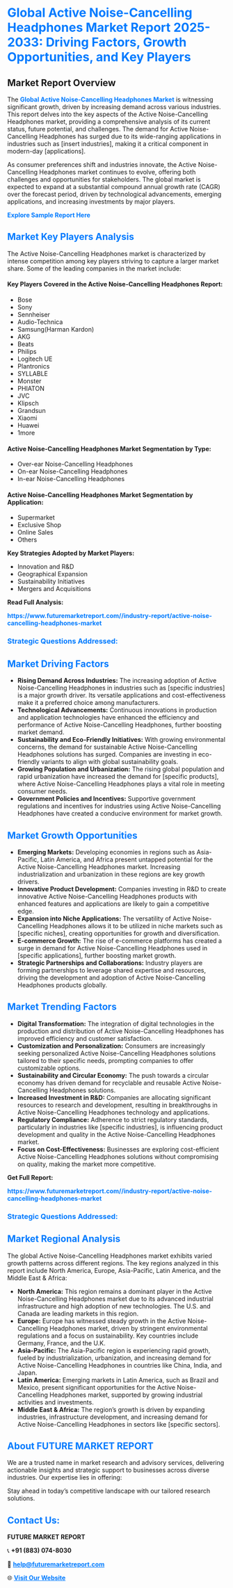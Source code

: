 <h1 style="color: #007BFF;">Global Active Noise-Cancelling Headphones Market Report 2025-2033: Driving Factors, Growth Opportunities, and Key Players</h1>

<section id="overview">
<h2>Market Report Overview</h2>
<p>The <a href="https://www.futuremarketreport.com//industry-report/active-noise-cancelling-headphones-market" style="color: #007BFF; text-decoration: none;"><strong>Global Active Noise-Cancelling Headphones Market</strong></a> is witnessing significant growth, driven by increasing demand across various industries. This report delves into the key aspects of the Active Noise-Cancelling Headphones market, providing a comprehensive analysis of its current status, future potential, and challenges. The demand for Active Noise-Cancelling Headphones has surged due to its wide-ranging applications in industries such as [insert industries], making it a critical component in modern-day [applications].</p>
<p>As consumer preferences shift and industries innovate, the Active Noise-Cancelling Headphones market continues to evolve, offering both challenges and opportunities for stakeholders. The global market is expected to expand at a substantial compound annual growth rate (CAGR) over the forecast period, driven by technological advancements, emerging applications, and increasing investments by major players.</p>
</section>

<section id="overview">
<p><a href="https://www.futuremarketreport.com//request-sample/reportId=46565" style="color: #007BFF; text-decoration: none;"><strong>Explore Sample Report Here</strong></a></p>
</section>

<section id="key-players">
<h2 style="color: #007BFF;">Market Key Players Analysis</h2>
<p>The Active Noise-Cancelling Headphones market is characterized by intense competition among key players striving to capture a larger market share. Some of the leading companies in the market include:</p>
<h4>Key Players Covered in the Active Noise-Cancelling Headphones Report:</h4>
<ul><li>Bose</li><li>Sony</li><li>Sennheiser</li><li>Audio-Technica</li><li>Samsung(Harman Kardon)</li><li>AKG</li><li>Beats</li><li>Philips</li><li>Logitech UE</li><li>Plantronics</li><li>SYLLABLE</li><li>Monster</li><li>PHIATON</li><li>JVC</li><li>Klipsch</li><li>Grandsun</li><li>Xiaomi</li><li>Huawei</li><li>1more</li></ul>
<h4>Active Noise-Cancelling Headphones Market Segmentation by Type:</h4>
<ul><li>Over-ear Noise-Cancelling Headphones</li><li>On-ear Noise-Cancelling Headphones</li><li>In-ear Noise-Cancelling Headphones</li></ul>

<h4>Active Noise-Cancelling Headphones Market Segmentation by Application:</h4>
<ul><li>Supermarket</li><li>Exclusive Shop</li><li>Online Sales</li><li>Others</li></ul>
<p><strong>Key Strategies Adopted by Market Players:</strong></p>
<ul>
<li>Innovation and R&D</li>
<li>Geographical Expansion</li>
<li>Sustainability Initiatives</li>
<li>Mergers and Acquisitions</li>
</ul>
</section>

<section>
<p><strong>Read Full Analysis: </strong></p><a href="https://www.futuremarketreport.com//industry-report/active-noise-cancelling-headphones-market" style="color: #007BFF; text-decoration: none;"><strong>https://www.futuremarketreport.com//industry-report/active-noise-cancelling-headphones-market</strong></a>
<h3 style="color: #007BFF;">Strategic Questions Addressed:</h3>
</section>

<section id="driving-factors">
<h2 style="color: #007BFF;">Market Driving Factors</h2>
<ul>
<li><strong>Rising Demand Across Industries:</strong> The increasing adoption of Active Noise-Cancelling Headphones in industries such as [specific industries] is a major growth driver. Its versatile applications and cost-effectiveness make it a preferred choice among manufacturers.</li>
<li><strong>Technological Advancements:</strong> Continuous innovations in production and application technologies have enhanced the efficiency and performance of Active Noise-Cancelling Headphones, further boosting market demand.</li>
<li><strong>Sustainability and Eco-Friendly Initiatives:</strong> With growing environmental concerns, the demand for sustainable Active Noise-Cancelling Headphones solutions has surged. Companies are investing in eco-friendly variants to align with global sustainability goals.</li>
<li><strong>Growing Population and Urbanization:</strong> The rising global population and rapid urbanization have increased the demand for [specific products], where Active Noise-Cancelling Headphones plays a vital role in meeting consumer needs.</li>
<li><strong>Government Policies and Incentives:</strong> Supportive government regulations and incentives for industries using Active Noise-Cancelling Headphones have created a conducive environment for market growth.</li>
</ul>
</section>

<section id="growth-opportunities">
<h2 style="color: #007BFF;">Market Growth Opportunities</h2>
<ul>
<li><strong>Emerging Markets:</strong> Developing economies in regions such as Asia-Pacific, Latin America, and Africa present untapped potential for the Active Noise-Cancelling Headphones market. Increasing industrialization and urbanization in these regions are key growth drivers.</li>
<li><strong>Innovative Product Development:</strong> Companies investing in R&D to create innovative Active Noise-Cancelling Headphones products with enhanced features and applications are likely to gain a competitive edge.</li>
<li><strong>Expansion into Niche Applications:</strong> The versatility of Active Noise-Cancelling Headphones allows it to be utilized in niche markets such as [specific niches], creating opportunities for growth and diversification.</li>
<li><strong>E-commerce Growth:</strong> The rise of e-commerce platforms has created a surge in demand for Active Noise-Cancelling Headphones used in [specific applications], further boosting market growth.</li>
<li><strong>Strategic Partnerships and Collaborations:</strong> Industry players are forming partnerships to leverage shared expertise and resources, driving the development and adoption of Active Noise-Cancelling Headphones products globally.</li>
</ul>
</section>

<section id="trending-factors">
<h2 style="color: #007BFF;">Market Trending Factors</h2>
<ul>
<li><strong>Digital Transformation:</strong> The integration of digital technologies in the production and distribution of Active Noise-Cancelling Headphones has improved efficiency and customer satisfaction.</li>
<li><strong>Customization and Personalization:</strong> Consumers are increasingly seeking personalized Active Noise-Cancelling Headphones solutions tailored to their specific needs, prompting companies to offer customizable options.</li>
<li><strong>Sustainability and Circular Economy:</strong> The push towards a circular economy has driven demand for recyclable and reusable Active Noise-Cancelling Headphones solutions.</li>
<li><strong>Increased Investment in R&D:</strong> Companies are allocating significant resources to research and development, resulting in breakthroughs in Active Noise-Cancelling Headphones technology and applications.</li>
<li><strong>Regulatory Compliance:</strong> Adherence to strict regulatory standards, particularly in industries like [specific industries], is influencing product development and quality in the Active Noise-Cancelling Headphones market.</li>
<li><strong>Focus on Cost-Effectiveness:</strong> Businesses are exploring cost-efficient Active Noise-Cancelling Headphones solutions without compromising on quality, making the market more competitive.</li>
</ul>
</section>

<section>
<p><strong>Get Full Report: </strong></p><a href="https://www.futuremarketreport.com//industry-report/active-noise-cancelling-headphones-market" style="color: #007BFF; text-decoration: none;"><strong>https://www.futuremarketreport.com//industry-report/active-noise-cancelling-headphones-market</strong></a>
<h3 style="color: #007BFF;">Strategic Questions Addressed:</h3>
</section>


<section id="regional-analysis">
<h2 style="color: #007BFF;">Market Regional Analysis</h2>
<p>The global Active Noise-Cancelling Headphones market exhibits varied growth patterns across different regions. The key regions analyzed in this report include North America, Europe, Asia-Pacific, Latin America, and the Middle East & Africa:</p>
<ul>
<li><strong>North America:</strong> This region remains a dominant player in the Active Noise-Cancelling Headphones market due to its advanced industrial infrastructure and high adoption of new technologies. The U.S. and Canada are leading markets in this region.</li>
<li><strong>Europe:</strong> Europe has witnessed steady growth in the Active Noise-Cancelling Headphones market, driven by stringent environmental regulations and a focus on sustainability. Key countries include Germany, France, and the U.K.</li>
<li><strong>Asia-Pacific:</strong> The Asia-Pacific region is experiencing rapid growth, fueled by industrialization, urbanization, and increasing demand for Active Noise-Cancelling Headphones in countries like China, India, and Japan.</li>
<li><strong>Latin America:</strong> Emerging markets in Latin America, such as Brazil and Mexico, present significant opportunities for the Active Noise-Cancelling Headphones market, supported by growing industrial activities and investments.</li>
<li><strong>Middle East & Africa:</strong> The region’s growth is driven by expanding industries, infrastructure development, and increasing demand for Active Noise-Cancelling Headphones in sectors like [specific sectors].</li>
</ul>
</section>

<footer>
<h2 style="color: #007BFF;">About FUTURE MARKET REPORT</h2>
<p>We are a trusted name in market research and advisory services, delivering actionable insights and strategic support to businesses across diverse industries. Our expertise lies in offering:</p>

<p>Stay ahead in today’s competitive landscape with our tailored research solutions.</p>

<h2 style="color: #007BFF;">Contact Us:</h2>
<p><strong>FUTURE MARKET REPORT</strong></p>
<p>📞 <strong>+91 (883) 074-8030</strong></p>
<p>📧 <strong><a href="mailto:help@futuremarketreport.com" style="color: #007BFF;">help@futuremarketreport.com</a></strong></p>
<p>🌐 <strong><a href="https://www.futuremarketreport.com/" style="color: #007BFF;">Visit Our Website</a></strong></p>
</footer>